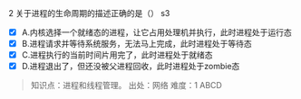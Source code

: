 2
关于进程的生命周期的描述正确的是（） s3
- [x] A.内核选择一个就绪态的进程，让它占用处理机并执行，此时进程处于运行态
- [x] B.进程请求并等待系统服务，无法马上完成，此时进程处于等待态
- [x] C.进程执行的当前时间片用完了，此时进程处于就绪态
- [x] D.进程退出了，但还没被父进程回收，此时进程处于zombie态

> 知识点：进程和线程管理。
> 出处：网络
> 难度：1
> ABCD
